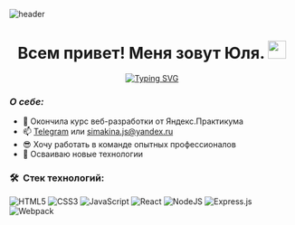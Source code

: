 
![header](https://i2.wp.com/miro.medium.com/0*yBvA5CnEX3Sd4aod.gif)

<h1 align="center">Всем привет! Меня зовут Юля.
    <img src="https://github.com/blackcater/blackcater/raw/main/images/Hi.gif" height="32">
</h1>
<p align="center">
    <a href="https://git.io/typing-svg"><img src="https://readme-typing-svg.herokuapp.com?font=Fira+Code&size=25&pause=1000&color=1384F7&center=true&width=435&lines=%D0%AF+front-end+%D1%80%D0%B0%D0%B7%D1%80%D0%B0%D0%B1%D0%BE%D1%82%D1%87%D0%B8%D0%BA" alt="Typing SVG" /></a>
</p>

### **_О себе:_**

- 🔭 Окончила курс веб-разработки от Яндекс.Практикума
- 📫 [Telegram](https://t.me/julili23) или simakina.js@yandex.ru
- 😎 Хочу работать в команде опытных профессионалов
- 🚀 Осваиваю новые технологии

### 🛠 &nbsp;Стек технологий:

![HTML5](https://img.shields.io/badge/html5-%23E34F26.svg?style=for-the-badge&logo=html5&logoColor=white)
![CSS3](https://img.shields.io/badge/css3-%231572B6.svg?style=for-the-badge&logo=css3&logoColor=white)
![JavaScript](https://img.shields.io/badge/javascript-%23323330.svg?style=for-the-badge&logo=javascript&logoColor=%23F7DF1E)
![React](https://img.shields.io/badge/react-%2320232a.svg?style=for-the-badge&logo=react&logoColor=%2361DAFB)
![NodeJS](https://img.shields.io/badge/node.js-6DA55F?style=for-the-badge&logo=node.js&logoColor=white)
![Express.js](https://img.shields.io/badge/express.js-%23404d59.svg?style=for-the-badge&logo=express&logoColor=%2361DAFB)
![Webpack](https://img.shields.io/badge/webpack-%238DD6F9.svg?style=for-the-badge&logo=webpack&logoColor=black)
